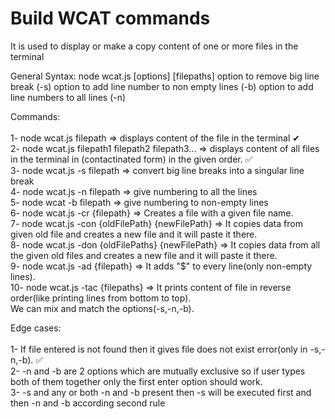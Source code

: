 # Build WCAT commands


It is used to display or make a copy content of one or more files in the terminal 

General Syntax:
node wcat.js [options] [filepaths]
option to remove big line break (-s)
option to add line number to non empty lines (-b)
option to add line numbers to all lines (-n) 

Commands:
<br>
<br>1- node wcat.js filepath => displays content of the file in the terminal  ✔
<br>2- node wcat.js filepath1 filepath2 filepath3... => displays content of all files in the terminal in (contactinated form) in the given order. ✅ 
<br>3- node wcat.js -s filepath => convert big line breaks into a singular line break
<br>4- node wcat.js -n filepath => give numbering to all the lines
<br>5- node wcat -b filepath => give numbering to non-empty lines
<br>6- node wcat.js -cr {filepath} => Creates a file with a given file name.
<br>7- node wcat.js -con {oldFilePath} {newFilePath} => It copies data from given old file and creates a new file and it will paste it there.
<br>8- node wcat.js -don {oldFilePaths} {newFilePath} => It copies data from all the given old files and creates a new file and it will paste it there.
<br>9- node wcat.js -ad {filepath} => It adds "$" to every line(only non-empty lines).
<br>10- node wcat.js -tac {filepaths}  => It prints content of file in reverse order(like printing lines from bottom to top).
<br>We can mix and match the options(-s,-n,-b).

Edge cases:
<br>
<br>
1- If file entered is not found then it gives file does not exist error(only in -s,-n,-b). ✅ <br>
2- -n and -b are 2 options which are mutually exclusive so if user types both of them together only the first enter option should work.<br>
3- -s and any or both -n and -b present then -s will be executed first and then -n and -b according second rule 
